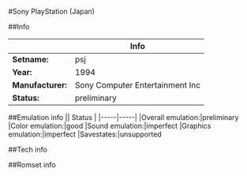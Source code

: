 #Sony PlayStation (Japan)

##Info

||Info|
|-----|-----|
|**Setname:**|psj
|**Year:**|1994
|**Manufacturer:**|Sony Computer Entertainment Inc
|**Status:**|preliminary

##Emulation info
|| Status |
|-----|-----|
|Overall emulation:|preliminary
|Color emulation:|good
|Sound emulation:|imperfect
|Graphics emulation:|imperfect
|Savestates:|unsupported

##Tech info

##Romset info

<!--- START OF EDITED COMMENT DO NOT TOUCH TEXT ABOVE-->
